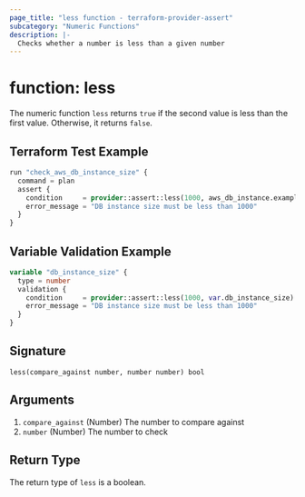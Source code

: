 ```yaml
---
page_title: "less function - terraform-provider-assert"
subcategory: "Numeric Functions"
description: |-
  Checks whether a number is less than a given number
---
```


# function: less



The numeric function `less` returns `true` if the second value is less than the first value. Otherwise, it returns `false`.

## Terraform Test Example

```terraform
run "check_aws_db_instance_size" {
  command = plan
  assert {
    condition     = provider::assert::less(1000, aws_db_instance.example.instance_class)
    error_message = "DB instance size must be less than 1000"
  }
}
```

## Variable Validation Example

```terraform
variable "db_instance_size" {
  type = number
  validation {
    condition     = provider::assert::less(1000, var.db_instance_size)
    error_message = "DB instance size must be less than 1000"
  }
}
```

## Signature

<!-- signature generated by tfplugindocs -->
```text
less(compare_against number, number number) bool
```

## Arguments

<!-- arguments generated by tfplugindocs -->
1. `compare_against` (Number) The number to compare against
1. `number` (Number) The number to check


## Return Type

The return type of `less` is a boolean.
